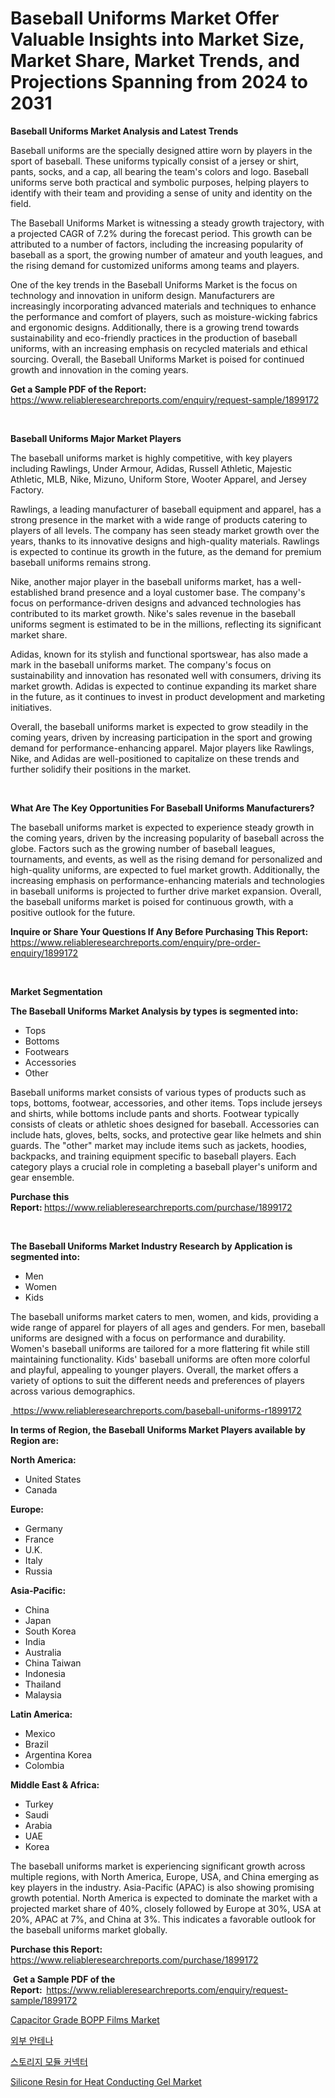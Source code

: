 <p><h1>Baseball Uniforms Market Offer Valuable Insights into Market Size, Market Share, Market Trends, and Projections Spanning from 2024 to 2031</h1></p><p><strong>Baseball Uniforms Market Analysis and Latest Trends</strong></p>
<p><p>Baseball uniforms are the specially designed attire worn by players in the sport of baseball. These uniforms typically consist of a jersey or shirt, pants, socks, and a cap, all bearing the team's colors and logo. Baseball uniforms serve both practical and symbolic purposes, helping players to identify with their team and providing a sense of unity and identity on the field.</p><p>The Baseball Uniforms Market is witnessing a steady growth trajectory, with a projected CAGR of 7.2% during the forecast period. This growth can be attributed to a number of factors, including the increasing popularity of baseball as a sport, the growing number of amateur and youth leagues, and the rising demand for customized uniforms among teams and players.</p><p>One of the key trends in the Baseball Uniforms Market is the focus on technology and innovation in uniform design. Manufacturers are increasingly incorporating advanced materials and techniques to enhance the performance and comfort of players, such as moisture-wicking fabrics and ergonomic designs. Additionally, there is a growing trend towards sustainability and eco-friendly practices in the production of baseball uniforms, with an increasing emphasis on recycled materials and ethical sourcing. Overall, the Baseball Uniforms Market is poised for continued growth and innovation in the coming years.</p></p>
<p><strong>Get a Sample PDF of the Report:&nbsp;</strong> <a href="https://www.reliableresearchreports.com/enquiry/request-sample/1899172">https://www.reliableresearchreports.com/enquiry/request-sample/1899172</a></p>
<p>&nbsp;</p>
<p><strong>Baseball Uniforms Major Market Players</strong></p>
<p><p>The baseball uniforms market is highly competitive, with key players including Rawlings, Under Armour, Adidas, Russell Athletic, Majestic Athletic, MLB, Nike, Mizuno, Uniform Store, Wooter Apparel, and Jersey Factory. </p><p>Rawlings, a leading manufacturer of baseball equipment and apparel, has a strong presence in the market with a wide range of products catering to players of all levels. The company has seen steady market growth over the years, thanks to its innovative designs and high-quality materials. Rawlings is expected to continue its growth in the future, as the demand for premium baseball uniforms remains strong.</p><p>Nike, another major player in the baseball uniforms market, has a well-established brand presence and a loyal customer base. The company's focus on performance-driven designs and advanced technologies has contributed to its market growth. Nike's sales revenue in the baseball uniforms segment is estimated to be in the millions, reflecting its significant market share.</p><p>Adidas, known for its stylish and functional sportswear, has also made a mark in the baseball uniforms market. The company's focus on sustainability and innovation has resonated well with consumers, driving its market growth. Adidas is expected to continue expanding its market share in the future, as it continues to invest in product development and marketing initiatives.</p><p>Overall, the baseball uniforms market is expected to grow steadily in the coming years, driven by increasing participation in the sport and growing demand for performance-enhancing apparel. Major players like Rawlings, Nike, and Adidas are well-positioned to capitalize on these trends and further solidify their positions in the market.</p></p>
<p>&nbsp;</p>
<p><strong>What Are The Key Opportunities For Baseball Uniforms Manufacturers?</strong></p>
<p><p>The baseball uniforms market is expected to experience steady growth in the coming years, driven by the increasing popularity of baseball across the globe. Factors such as the growing number of baseball leagues, tournaments, and events, as well as the rising demand for personalized and high-quality uniforms, are expected to fuel market growth. Additionally, the increasing emphasis on performance-enhancing materials and technologies in baseball uniforms is projected to further drive market expansion. Overall, the baseball uniforms market is poised for continuous growth, with a positive outlook for the future.</p></p>
<p><strong>Inquire or Share Your Questions If Any Before Purchasing This Report:</strong> <a href="https://www.reliableresearchreports.com/enquiry/pre-order-enquiry/1899172">https://www.reliableresearchreports.com/enquiry/pre-order-enquiry/1899172</a></p>
<p>&nbsp;</p>
<p><strong>Market Segmentation</strong></p>
<p><strong>The Baseball Uniforms Market Analysis by types is segmented into:</strong></p>
<p><ul><li>Tops</li><li>Bottoms</li><li>Footwears</li><li>Accessories</li><li>Other</li></ul></p>
<p><p>Baseball uniforms market consists of various types of products such as tops, bottoms, footwear, accessories, and other items. Tops include jerseys and shirts, while bottoms include pants and shorts. Footwear typically consists of cleats or athletic shoes designed for baseball. Accessories can include hats, gloves, belts, socks, and protective gear like helmets and shin guards. The "other" market may include items such as jackets, hoodies, backpacks, and training equipment specific to baseball players. Each category plays a crucial role in completing a baseball player's uniform and gear ensemble.</p></p>
<p><strong>Purchase this Report:&nbsp;</strong><a href="https://www.reliableresearchreports.com/purchase/1899172">https://www.reliableresearchreports.com/purchase/1899172</a></p>
<p>&nbsp;</p>
<p><strong>The Baseball Uniforms Market Industry Research by Application is segmented into:</strong></p>
<p><ul><li>Men</li><li>Women</li><li>Kids</li></ul></p>
<p><p>The baseball uniforms market caters to men, women, and kids, providing a wide range of apparel for players of all ages and genders. For men, baseball uniforms are designed with a focus on performance and durability. Women's baseball uniforms are tailored for a more flattering fit while still maintaining functionality. Kids' baseball uniforms are often more colorful and playful, appealing to younger players. Overall, the market offers a variety of options to suit the different needs and preferences of players across various demographics.</p></p>
<p><a href="https://www.reliableresearchreports.com/baseball-uniforms-r1899172">&nbsp;https://www.reliableresearchreports.com/baseball-uniforms-r1899172</a></p>
<p><strong>In terms of Region, the Baseball Uniforms Market Players available by Region are:</strong></p>
<p>
    <p> <strong> North America: </strong>
        <ul>
            <li>United States</li>
            <li>Canada</li>
        </ul>
        </p> 
    <p> <strong> Europe: </strong>
        <ul>
            <li>Germany</li>
            <li>France</li>
            <li>U.K.</li>
            <li>Italy</li>
            <li>Russia</li>
        </ul>
        </p> 
    <p> <strong> Asia-Pacific: </strong>
        <ul>
            <li>China</li>
            <li>Japan</li>
            <li>South Korea</li>
            <li>India</li>
            <li>Australia</li>
            <li>China Taiwan</li>
            <li>Indonesia</li>
            <li>Thailand</li>
            <li>Malaysia</li>
        </ul>
        </p> 
    <p> <strong> Latin America: </strong>
        <ul>
            <li>Mexico</li>
            <li>Brazil</li>
            <li>Argentina Korea</li>
            <li>Colombia</li>
        </ul>
        </p> 
    <p> <strong> Middle East & Africa: </strong>
        <ul>
            <li>Turkey</li>
            <li>Saudi</li>
            <li>Arabia</li>
            <li>UAE</li>
            <li>Korea</li>
        </ul>
    </p>
    </p>
<p><p>The baseball uniforms market is experiencing significant growth across multiple regions, with North America, Europe, USA, and China emerging as key players in the industry. Asia-Pacific (APAC) is also showing promising growth potential. North America is expected to dominate the market with a projected market share of 40%, closely followed by Europe at 30%, USA at 20%, APAC at 7%, and China at 3%. This indicates a favorable outlook for the baseball uniforms market globally.</p></p>
<p><strong>Purchase this Report: </strong><a href="https://www.reliableresearchreports.com/purchase/1899172">https://www.reliableresearchreports.com/purchase/1899172</a></p>
<p>&nbsp;<strong>Get a Sample PDF of the Report:&nbsp;&nbsp;</strong><a href="https://www.reliableresearchreports.com/enquiry/request-sample/1899172">https://www.reliableresearchreports.com/enquiry/request-sample/1899172</a></p>
<p><strong></strong></p>
<p><p><a href="https://github.com/wnxtvsgd56/Market-Research-Report-List-1/blob/main/capacitor-grade-bopp-films-market.md">Capacitor Grade BOPP Films Market</a></p><p><a href="https://github.com/vskv4779xr1/Market-Research-Report-List-2/blob/main/6030596146742.md">외부 안테나</a></p><p><a href="https://github.com/CliftonFisher9067/Market-Research-Report-List-2/blob/main/4540367146743.md">스토리지 모듈 커넥터</a></p><p><a href="https://github.com/crlaem461/Market-Research-Report-List-1/blob/main/silicone-resin-for-heat-conducting-gel-market.md">Silicone Resin for Heat Conducting Gel Market</a></p></p>